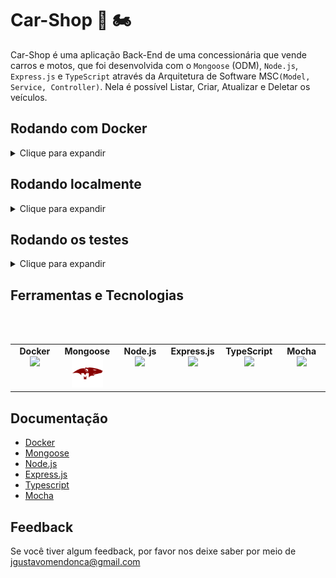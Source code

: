 
# Car-Shop 🚗 🏍️

Car-Shop é uma aplicação Back-End de uma concessionária que vende carros e motos, que foi desenvolvida com o `Mongoose` (ODM), `Node.js`, `Express.js` e `TypeScript` através da Arquitetura de Software MSC`(Model, Service, Controller)`. Nela é possível Listar, Criar, Atualizar e Deletar os veículos.

## Rodando com Docker

<details>
  <summary>Clique para expandir</summary>
  
  ## É necessário ter o Docker instalado em sua máquina.
  
- Clone o projeto

```bash
  git clone git@github.com:Joaogustavo789/Car-Shop.git
```

- Entre no diretório do projeto

```bash
  cd Car-Shop
```

- Crie os Containers

```js
  docker-compose up -d  // Ele irá rodar dois serviços, um do node e um do db!
```

Se estiver usando `macOS` será necessário colocar manualmente uma opção `platform: linux/amd64` no serviço do banco de dados no arquivo docker-compose.yml desse projeto.

- Entre no container do projeto

```bash
docker exec -it car_shop bash
```

- Caso queira entrar no container do db, basta rodar

```bash
docker exec -it car_shop_db bash
```

- Instale as dependências dentro do container

```bash
  npm install
```
</details>

## Rodando localmente

<details>
  <summary>Clique para expandir</summary>
  
## É necessário ter o Node.js, MongoDB e o Mongoose instalados em sua máquina.

- Clone o projeto

```bash
  git clone git@github.com:Joaogustavo789/Car-Shop.git
```

- Entre no diretório do projeto

```bash
  cd Car-Shop
```

- Instale as dependências

```bash
  npm install
```
</details>

## Rodando os testes

<details>
  <summary>Clique para expandir</summary>
  <br>
  
Para rodar os testes, rode o seguinte comando

```bash
  npm test
```
</details>


## Ferramentas e Tecnologias

<br>
<br>
<table width="320px" align="center">
  <tbody>
    <tr valign="top">
      <td width="80px" align="center">
        <span><strong>Docker</strong></span>
        <img height="50" src="https://cdn.jsdelivr.net/gh/devicons/devicon/icons/docker/docker-plain-wordmark.svg" />
      </td>
      <td width="80px" align="center">
        <span><strong>Mongoose</strong></span><br>
        <img height="50" src="https://raw.githubusercontent.com/github/explore/80688e429a7d4ef2fca1e82350fe8e3517d3494d/topics/mongoose/mongoose.png" />
      </td>
      <td width="80px" align="center">
        <span><strong>Node.js</strong></span><br>
          <img height="50" src="https://cdn.jsdelivr.net/gh/devicons/devicon/icons/nodejs/nodejs-original.svg" />
      </td>
      <td width="80px" align="center">
        <span><strong>Express.js</strong></span><br>
          <img height="50" src="https://cdn.jsdelivr.net/gh/devicons/devicon/icons/express/express-original.svg" />
      </td>
      <td width="80px" align="center">
        <span><strong>TypeScript</strong></span><br>
          <img height="50" src="https://cdn.jsdelivr.net/gh/devicons/devicon/icons/typescript/typescript-original.svg" />
      </td>
      <td width="80px" align="center">
        <span><strong>Mocha</strong></span><br>
          <img height="50" src="https://cdn.jsdelivr.net/gh/devicons/devicon/icons/mocha/mocha-plain.svg" />
      </td>
    </tr>
  </tbody>
</table>

## Documentação

- [Docker](https://docs.docker.com/)
- [Mongoose](https://mongoosejs.com/)
- [Node.js](https://nodejs.org/en/)
- [Express.js](https://expressjs.com/pt-br/)
- [Typescript](https://www.typescriptlang.org/)
- [Mocha](https://mochajs.org/)

## Feedback

Se você tiver algum feedback, por favor nos deixe saber por meio de jgustavomendonca@gmail.com


<!--
## Documentação da API

#### Retorna todos os itens

```http
  GET /api/items
```

| Parâmetro   | Tipo       | Descrição                           |
| :---------- | :--------- | :---------------------------------- |
| `api_key` | `string` | **Obrigatório**. A chave da sua API |

#### Retorna um item

```http
  GET /api/items/${id}
```

| Parâmetro   | Tipo       | Descrição                                   |
| :---------- | :--------- | :------------------------------------------ |
| `id`      | `string` | **Obrigatório**. O ID do item que você quer |

#### add(num1, num2)

Recebe dois números e retorna a sua soma.
-->

<!-- 
## Uso/Exemplos

```javascript
import Component from 'my-project'

function App() {
  return <Component />
}
```
-->
